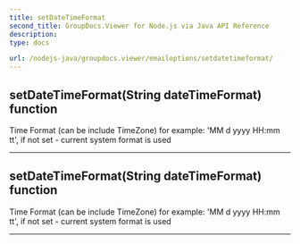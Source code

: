 ```yaml
---
title: setDateTimeFormat
second_title: GroupDocs.Viewer for Node.js via Java API Reference
description: 
type: docs

url: /nodejs-java/groupdocs.viewer/emailoptions/setdatetimeformat/
---
```


## setDateTimeFormat(String dateTimeFormat)  function
Time Format (can be include TimeZone)
 for example: 'MM d yyyy HH:mm tt', if not set - current system format is used


---


## setDateTimeFormat(String dateTimeFormat)  function
Time Format (can be include TimeZone)
 for example: 'MM d yyyy HH:mm tt', if not set - current system format is used


---


